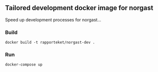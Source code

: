 ## Tailored development docker image for norgast

Speed up development processes for norgast...

### Build
```docker build -t rapporteket/norgast-dev .```

### Run
```docker-compose up```

